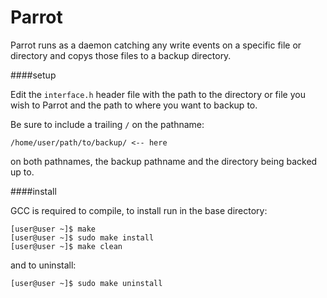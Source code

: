 Parrot
======

Parrot runs as a daemon catching any write events on a specific file or 
directory and copys those files to a backup directory.

####setup

Edit the `interface.h` header file with the path to the directory or file you 
wish to Parrot and the path to where you want to backup to.

Be sure to include a trailing `/` on the pathname:

    /home/user/path/to/backup/ <-- here

on both pathnames, the backup pathname and the directory being backed up to.

####install

GCC is required to compile, to install run in the base directory:

    [user@user ~]$ make
    [user@user ~]$ sudo make install
    [user@user ~]$ make clean

and to uninstall:

    [user@user ~]$ sudo make uninstall
